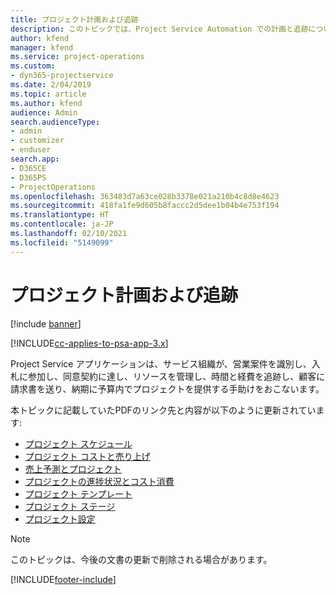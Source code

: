 ```yaml
---
title: プロジェクト計画および追跡
description: このトピックでは、Project Service Automation での計画と追跡についての情報へのリンクを提供します。
author: kfend
manager: kfend
ms.service: project-operations
ms.custom:
- dyn365-projectservice
ms.date: 2/04/2019
ms.topic: article
ms.author: kfend
audience: Admin
search.audienceType:
- admin
- customizer
- enduser
search.app:
- D365CE
- D365PS
- ProjectOperations
ms.openlocfilehash: 363483d7a63ce028b3378e021a210b4c8d8e4623
ms.sourcegitcommit: 418fa1fe9d605b8faccc2d5dee1b04b4e753f194
ms.translationtype: HT
ms.contentlocale: ja-JP
ms.lasthandoff: 02/10/2021
ms.locfileid: "5149099"
---
```

# <a name="project-planning-and-tracking"></a>プロジェクト計画および追跡

[!include [banner](../../includes/psa-now-project-operations.md)]

[!INCLUDE[cc-applies-to-psa-app-3.x](../../includes/cc-applies-to-psa-app-3x.md)]

Project Service アプリケーションは、サービス組織が、営業案件を識別し、入札に参加し、同意契約に達し、リソースを管理し、時間と経費を追跡し、顧客に請求書を送り、納期に予算内でプロジェクトを提供する手助けをおこないます。 

本トピックに記載していたPDFのリンク先と内容が以下のように更新されています:

- [プロジェクト スケジュール](../project-creating.md)
- [プロジェクト コストと売り上げ](../project-estimating.md)
- [売上予測とプロジェクト](../project-leveraging.md)
- [プロジェクトの進捗状況とコスト消費](../project-tracking.md)
- [プロジェクト テンプレート](../project-templates.md)
- [プロジェクト ステージ](../project-stages.md)
- [プロジェクト設定](../project-settings.md)

> [!NOTE]
> このトピックは、今後の文書の更新で削除される場合があります。 


[!INCLUDE[footer-include](../../includes/footer-banner.md)]